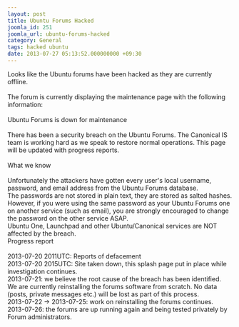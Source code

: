 ```yaml
---
layout: post
title: Ubuntu Forums Hacked
joomla_id: 251
joomla_url: ubuntu-forums-hacked
category: General
tags: hacked ubuntu
date: 2013-07-27 05:13:52.000000000 +09:30
---
```

<p>Looks like the Ubuntu forums have been hacked as they are currently offline.<br> <br> The forum is currently displaying the maintenance page with the following information:<br> <br> Ubuntu Forums is down for maintenance<br> <br> There has been a security breach on the Ubuntu Forums. The Canonical IS team is working hard as we speak to restore normal operations. This page will be updated with progress reports.<br> <br> What we know<br> <br> Unfortunately the attackers have gotten every user's local username, password, and email address from the Ubuntu Forums database.<br> The passwords are not stored in plain text, they are stored as salted hashes. However, if you were using the same password as your Ubuntu Forums one on another service (such as email), you are strongly encouraged to change the password on the other service ASAP.<br> Ubuntu One, Launchpad and other Ubuntu/Canonical services are NOT affected by the breach.<br> Progress report<br> <br> 2013-07-20 2011UTC: Reports of defacement<br> 2013-07-20 2015UTC: Site taken down, this splash page put in place while investigation continues.<br> 2013-07-21: we believe the root cause of the breach has been identified. We are currently reinstalling the forums software from scratch. No data (posts, private messages etc.) will be lost as part of this process.<br> 2013-07-22 -&gt; 2013-07-25: work on reinstalling the forums continues.<br> 2013-07-26: the forums are up running again and being tested privately by Forum administrators.</p>
